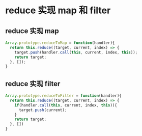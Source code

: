 # reduce 实现 map 和 filter

## reduce 实现 map
```js
Array.prototype.reduceToMap = function(handler){
  return this.reduce((target, current, index) => {
    target.push(handler.call(this, current, index, this));
    return target;
  }, []);
}
```

## reduce 实现 filter
```js
Array.prototype.reduceToFilter = function(handler){
  return this.reduce((target, current, index) => {
    if(handler.call(this, current, index, this)){
      target.push(current);
    }
    return target;
  }, [])
}
```
